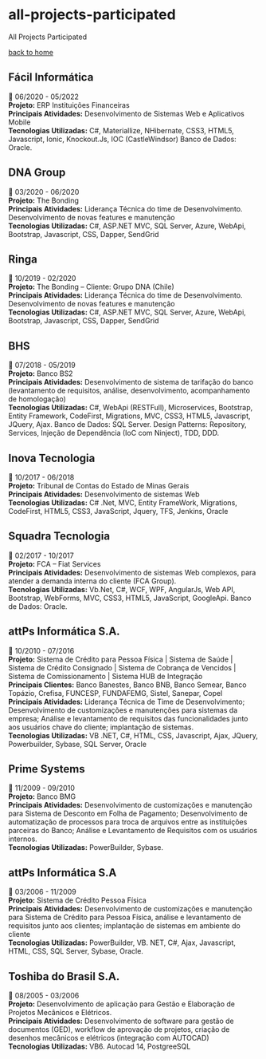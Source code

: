# all-projects-participated
All Projects Participated

<a href="https://github.com/danimoreira"> back to home </a>

## Fácil Informática
:calendar: 06/2020 - 05/2022 \
**Projeto:** ERP Instituições Financeiras \
**Principais Atividades:** Desenvolvimento de Sistemas Web e Aplicativos Mobile \
**Tecnologias Utilizadas:** C#, Materiallize, NHibernate, CSS3, HTML5, Javascript, Ionic, Knockout.Js, IOC (CastleWindsor)
 Banco de Dados: Oracle. 
 
## DNA Group
:calendar: 03/2020 - 06/2020 \
**Projeto:** The Bonding \
**Principais Atividades:** Liderança Técnica do time de Desenvolvimento. Desenvolvimento de novas features e manutenção \
**Tecnologias Utilizadas:** C#, ASP.NET MVC, SQL Server, Azure, WebApi, Bootstrap, Javascript, CSS, Dapper, SendGrid

## Ringa
:calendar: 10/2019 - 02/2020 \
**Projeto:** The Bonding – Cliente: Grupo DNA (Chile) \
**Principais Atividades:** Liderança Técnica do time de Desenvolvimento. Desenvolvimento de novas features e manutenção \
**Tecnologias Utilizadas:** C#, ASP.NET MVC, SQL Server, Azure, WebApi, Bootstrap, Javascript, CSS, Dapper, SendGrid

## BHS
:calendar:  07/2018 - 05/2019 \
**Projeto:** Banco BS2 \
**Principais Atividades:** Desenvolvimento de sistema de tarifação do banco (levantamento de requisitos, análise, desenvolvimento, acompanhamento de homologação) \
**Tecnologias Utilizadas:**  C#, WebApi (RESTFull), Microservices, Bootstrap, Entity Framework, CodeFirst, Migrations, MVC, CSS3, HTML5, Javascript, JQuery, Ajax. Banco de Dados: SQL Server. Design Patterns: Repository, Services, Injeção de Dependência (IoC com Ninject), TDD, DDD.

## Inova Tecnologia
:calendar:  10/2017 - 06/2018 \
**Projeto:** Tribunal de Contas do Estado de Minas Gerais \
**Principais Atividades:** Desenvolvimento de sistemas Web \
**Tecnologias Utilizadas:** C# .Net, MVC, Entity FrameWork, Migrations, CodeFirst, HTML5, CSS3, JavaScript, Jquery, TFS, Jenkins, Oracle

## Squadra Tecnologia
:calendar:  02/2017 - 10/2017 \
**Projeto:** FCA – Fiat Services \
**Principais Atividades:** Desenvolvimento de sistemas Web complexos, para atender a demanda interna do cliente (FCA Group). \
**Tecnologias Utilizadas:** Vb.Net, C#, WCF, WPF, AngularJs, Web API, Bootstrap, WebForms, MVC, CSS3, HTML5, JavaScript, GoogleApi. Banco de Dados: Oracle.

## attPs Informática S.A.
:calendar:  10/2010 - 07/2016 \
**Projeto:** Sistema de Crédito para Pessoa Física | Sistema de Saúde | Sistema de Crédito Consignado | Sistema de Cobrança de Vencidos | Sistema de Comissionamento | Sistema HUB de Integração \
**Principais Clientes:** Banco Banestes, Banco BNB, Banco Semear, Banco Topázio, Crefisa, FUNCESP, FUNDAFEMG, Sistel, Sanepar, Copel  \
**Principais Atividades:** Liderança Técnica de Time de Desenvolvimento; Desenvolvimento de customizações e manutenções para sistemas da empresa; Análise e levantamento de requisitos das funcionalidades junto aos usuários chave do cliente; implantação de sistemas. \
**Tecnologias Utilizadas:**  VB .NET, C#, HTML, CSS, Javascript, Ajax, JQuery, Powerbuilder, Sybase, SQL Server, Oracle 

## Prime Systems
:calendar:  11/2009 - 09/2010 \
**Projeto:** Banco BMG \
**Principais Atividades:** Desenvolvimento de customizações e manutenção para Sistema de Desconto em Folha de Pagamento; Desenvolvimento de automatização de processos para troca de arquivos entre as instituições parceiras do Banco; Análise e Levantamento de Requisitos com os usuários internos. \
**Tecnologias Utilizadas:** PowerBuilder, Sybase.

## attPs Informática S.A
:calendar:  03/2006 - 11/2009 \
**Projeto:** Sistema de Crédito Pessoa Física \
**Principais Atividades:** Desenvolvimento de customizações e manutenção para Sistema de Crédito para Pessoa Física, análise e levantamento de requisitos junto aos clientes; implantação de sistemas em ambiente do cliente \
**Tecnologias Utilizadas:** PowerBuilder, VB. NET, C#, Ajax, Javascript, HTML, CSS, SQL Server, Sybase, Oracle.

## Toshiba do Brasil S.A.
:calendar:  08/2005 - 03/2006 \
**Projeto:** Desenvolvimento de aplicação para Gestão e Elaboração de Projetos Mecânicos e Elétricos. \
**Principais Atividades:** Desenvolvimento de software para gestão de documentos (GED), workflow de aprovação de projetos, criação de desenhos mecânicos e elétricos (integração com AUTOCAD) \
**Tecnologias Utilizadas:** VB6. Autocad 14, PostgreeSQL
